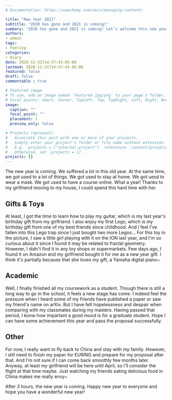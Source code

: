 ```yaml
---
# Documentation: https://wowchemy.com/docs/managing-content/

title: "New Year 2021"
subtitle: "2020 has gone and 2021 is coming!"
summary: "2020 has gone and 2021 is coming! Let's welcome this new year!"
authors:
- admin
tags: 
- Feeling
categories: 
- Diary
date: 2020-12-31T14:57:43-05:00
lastmod: 2020-12-31T14:57:43-05:00
featured: false
draft: false
commentable : true

# Featured image
# To use, add an image named `featured.jpg/png` to your page's folder.
# Focal points: Smart, Center, TopLeft, Top, TopRight, Left, Right, BottomLeft, Bottom, BottomRight.
image:
  caption: ""
  focal_point: ""
  placement: 1
  preview_only: false

# Projects (optional).
#   Associate this post with one or more of your projects.
#   Simply enter your project's folder or file name without extension.
#   E.g. `projects = ["internal-project"]` references `content/project/deep-learning/index.md`.
#   Otherwise, set `projects = []`.
projects: []
---
```


The new year is coming. We suffered a lot in this old year. At the same time, we got used to a lot of things. We got used to stay at home. We got uesd to wear a mask. We got used to have a course online. What a year! Thanks to my girlfriend moving to my house, I could spend this hard time with her.

## Gifts & Toys

At least, I got the time to learn how to play my guitar, which is my last year's birthday gift from my girlfriend. I also enjoy my first Lego, which is my birthday gift from one of my best friends since childhood. And I feel I've fallen into this Lego trap since I just bought two more Legos... For this toy in the picture, I saw a little girl playing with it on the ION last year, and I'm so curious about it since I found it may be related to fractal geometry. However, I didn't find it in any toy shops or supermarkets. Few days ago, I found it on Amazon and my girlfriend bought it for me as a new year gift. I think it's partially because that she loves my gift, a Yamaha digital piano~

## Academic

Well, I finally finished all my coursework as a student. Though there is still a long way to go in the school, it feels a new stage has come. I indeed feel the pressure when I heard some of my friends have published a paper or saw my friend's name on arXiv. But I have felt hopelessness and despair when comparing with my classmates during my masters. Having passed that period, I konw how impartant a good mood is for a graduate student. Hope I can have some achievement this year and pass the proposal successfully.

## Other

For now, I really want to fly back to China and stay with my family. However, I still need to finish my paper for EURING and prepare for my proposal after that. And I'm not sure if I can come back smoothly few months later. Anyway, at least my girlfriend will be here until April, so I'll consider the flight at that time maybe. Just watching my friends eating delicious food in China makes me really envy~ 

After 3 hours, the new year is coming. Happy new year to everyone and hope you have a wonderful new year!
